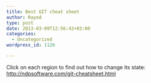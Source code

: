 ```yaml
---
title: Best GIT cheat sheet
author: Rayed
type: post
date: 2013-03-09T12:56:42+03:00
categories:
  - Uncategorized
wordpress_id: 1126

---
```

Click on each region to find out how to change its state:
http://ndpsoftware.com/git-cheatsheet.html

